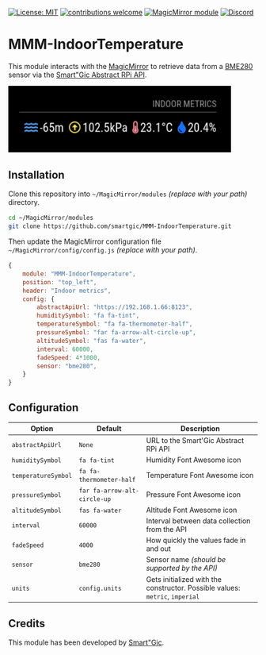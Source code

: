
[![License: MIT](https://img.shields.io/badge/License-MIT-yellow.svg)](https://opensource.org/licenses/MIT) [![contributions welcome](https://img.shields.io/badge/contributions-welcome-pink.svg?style=flat)](https://github.com/smartgic/MMM-IndoorTemperature/pulls) [![MagicMirror module](https://img.shields.io/badge/MagicMirror-module-blue)](https://magicmirror.builders/) [![Discord](https://img.shields.io/discord/809074036733902888)](https://discord.com/invite/sHM3Duz5d3)

# MMM-IndoorTemperature

This module interacts with the [MagicMirror](https://magicmirror.builders/) to retrieve data from a [BME280](https://amzn.to/3B1Kv1O) sensor via the [Smart"Gic Abstract RPi API](https://github.com/smartgic/abstract-rpi).

<img src="docs/screenshot.png" width="450"/>

## Installation

Clone this repository into `~/MagicMirror/modules` *(replace with your path)* directory.

```bash
cd ~/MagicMirror/modules
git clone https://github.com/smartgic/MMM-IndoorTemperature.git
```

Then update the MagicMirror configuration file `~/MagicMirror/config/config.js` *(replace with your path)*.

```js
{
    module: "MMM-IndoorTemperature",
    position: "top_left",
    header: "Indoor metrics",
    config: {
        abstractApiUrl: "https://192.168.1.66:8123",
        humiditySymbol: "fa fa-tint",
        temperatureSymbol: "fa fa-thermometer-half",
        pressureSymbol: "far fa-arrow-alt-circle-up",
        altitudeSymbol: "fas fa-water",
        interval: 60000,
        fadeSpeed: 4*1000,
        sensor: "bme280",
    }
}
```

## Configuration

| Option              | Default                     | Description                                                                     |
|---------------------|-----------------------------|---------------------------------------------------------------------------------|
| `abstractApiUrl`    | `None`                      | URL to the Smart'Gic Abstract RPi API                                           |
| `humiditySymbol`    | `fa fa-tint`                | Humidity Font Awesome icon                                                      |
| `temperatureSymbol` | `fa fa-thermometer-half`    | Temperature Font Awesome icon                                                   |
| `pressureSymbol`    | `far fa-arrow-alt-circle-up`| Pressure Font Awesome icon                                                      |
| `altitudeSymbol`    | `fas fa-water`              | Altitude Font Awesome icon                                                      |
| `interval`          | `60000`                     | Interval between data collection from the API                                   |
| `fadeSpeed`         | `4000`                      | How quickly the values fade in and out                                          |
| `sensor`            | `bme280`                    | Sensor name *(should be supported by the API)*                                  |
| `units`             | `config.units`              | Gets initialized with the constructor. Possible values: `metric`, `imperial`    |

## Credits

This module has been developed by [Smart"Gic](https://smartgic.io).
